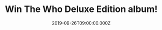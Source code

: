 ---
campaign-uuid: "c-9a5a3fb1-0aed-493b-b9a0-7b51e9d4db6d"
type: "Competition"
category: "Music"
date: "2019-09-26T09:00:00.000Z"
end-date: "2019-11-26T23:59:00.000Z"
disable-form: false
is_promoted: false
has_entry_page: true
title: "Win The Who Deluxe Edition album!"
competition-description: "<p>The Who has one of the greatest rock legacies in music\
  \ history, they’re one of the all-time great live bands, have sold over 100 million\
  \ records world including 9 US & 10 UK top ten albums and 14 UK top ten singles\
  \ in a career spanning six decades.</p>\n<p>Now Fifty-five years after they made\
  \ their first recordings, The Who is back with their first new album in thirteen\
  \ years entitled WHO and we want to give a copy to you. Click below for a chance\
  \ to win.</p>\n"
hero-header: "Win The Who Deluxe Edition album!"
terms-confirmation: "N/A"
banner-img: "https://assets.expresslyapp.com/asset-c4e94f3a-9737-4f84-8f2b-e56898614354.jpg"
logo-left-href: "aaa.nme.com"
logo-left-image: "https://assets.expresslyapp.com/asset-6e959645-18c8-4854-9123-ff104b979ca3.jpg"
logo-left-title: "NME AAA"
bg-image-hero: "https://assets.expresslyapp.com/asset-51d44c0e-6ed6-41fc-9271-57796f8d37f8.jpg"
bg-image-first: "https://assets.expresslyapp.com/asset-79943cba-0d9d-4d15-9826-50868b051542.jpg"
section1-content: "<p>The eleven-track album was mostly recorded in London and Los\
  \ Angeles during Spring and Summer 2019 and was co-produced by Pete Townshend &\
  \ D. Sardy (who has worked with Noel Gallagher, Oasis, LCD Soundsystem, Gorillaz)\
  \ with vocal production by Dave Eringa (Manic Street Preachers, Roger Daltrey, Wilko\
  \ Johnson).</p>\n<p>Singer Roger Daltrey and guitarist and songwriter Pete Townshend\
  \ are joined on the album by long-time Who drummer Zak Starkey, bassist Pino Palladino\
  \ along with contributions from Simon Townshend, Benmont Tench, Carla Azar, Joey\
  \ Waronker and Gordon Giltrap.</p>\n"
entry-title: "Win The Who Deluxe Edition album!"
entry-content: "<p>Enter the draw to win The Who Deluxe Edition album by completing\
  \ the form below before 23:59 on the 26th of November 2019.</p>\n"
has-winner: false
prize-description: "The Who Deluxe Edition album!"
special-conditions: "Multiple entries are allowed up to one every day.\r\n\r\nThis\
  \ competition is also available on: http://club.expressly.io/competitons/the-who-deluxe-edition-album"
country-restrictions:
- "GB"
---